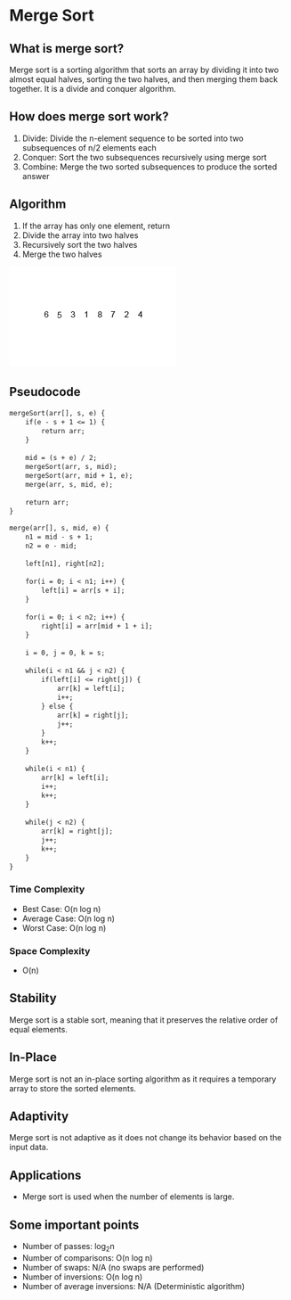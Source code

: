 # Merge Sort

## What is merge sort?

Merge sort is a sorting algorithm that sorts an array by dividing it into two almost equal halves, sorting the two halves, and then merging them back together. It is a divide and conquer algorithm.

## How does merge sort work?

1. Divide: Divide the n-element sequence to be sorted into two subsequences of n/2 elements each
2. Conquer: Sort the two subsequences recursively using merge sort
3. Combine: Merge the two sorted subsequences to produce the sorted answer

## Algorithm

1. If the array has only one element, return
2. Divide the array into two halves
3. Recursively sort the two halves
4. Merge the two halves

![insertion_sort_gif](https://github.com/Ahmed-M-Aboutaleb/Algorithms/blob/main/9.%20Merge%20Sort/images/Merge-sort.gif?raw=true)

## Pseudocode

```plaintext
mergeSort(arr[], s, e) {
    if(e - s + 1 <= 1) {
        return arr;
    }

    mid = (s + e) / 2;
    mergeSort(arr, s, mid);
    mergeSort(arr, mid + 1, e);
    merge(arr, s, mid, e);

    return arr;
}
```

```plaintext
merge(arr[], s, mid, e) {
    n1 = mid - s + 1;
    n2 = e - mid;

    left[n1], right[n2];

    for(i = 0; i < n1; i++) {
        left[i] = arr[s + i];
    }

    for(i = 0; i < n2; i++) {
        right[i] = arr[mid + 1 + i];
    }

    i = 0, j = 0, k = s;

    while(i < n1 && j < n2) {
        if(left[i] <= right[j]) {
            arr[k] = left[i];
            i++;
        } else {
            arr[k] = right[j];
            j++;
        }
        k++;
    }

    while(i < n1) {
        arr[k] = left[i];
        i++;
        k++;
    }

    while(j < n2) {
        arr[k] = right[j];
        j++;
        k++;
    }
}
```

### Time Complexity

-   Best Case: O(n log n)
-   Average Case: O(n log n)
-   Worst Case: O(n log n)

### Space Complexity

-   O(n)

## Stability

Merge sort is a stable sort, meaning that it preserves the relative order of equal elements.

## In-Place

Merge sort is not an in-place sorting algorithm as it requires a temporary array to store the sorted elements.

## Adaptivity

Merge sort is not adaptive as it does not change its behavior based on the input data.

## Applications

-   Merge sort is used when the number of elements is large.

## Some important points

-   Number of passes: log<sub>2</sub>n
-   Number of comparisons: O(n log n)
-   Number of swaps: N/A (no swaps are performed)
-   Number of inversions: O(n log n)
-   Number of average inversions: N/A (Deterministic algorithm)
